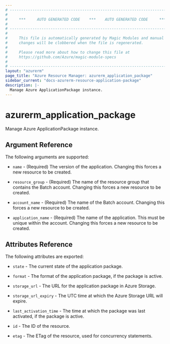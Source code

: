 ```yaml
---
# ----------------------------------------------------------------------------
#
#     ***     AUTO GENERATED CODE    ***    AUTO GENERATED CODE     ***
#
# ----------------------------------------------------------------------------
#
#     This file is automatically generated by Magic Modules and manual
#     changes will be clobbered when the file is regenerated.
#
#     Please read more about how to change this file at
#     https://github.com/Azure/magic-module-specs
#
# ----------------------------------------------------------------------------
layout: "azurerm"
page_title: "Azure Resource Manager: azurerm_application_package"
sidebar_current: "docs-azurerm-resource-application-package"
description: |-
  Manage Azure ApplicationPackage instance.
---
```


# azurerm_application_package

Manage Azure ApplicationPackage instance.


## Argument Reference

The following arguments are supported:

* `name` - (Required) The version of the application. Changing this forces a new resource to be created.

* `resource_group` - (Required) The name of the resource group that contains the Batch account. Changing this forces a new resource to be created.

* `account_name` - (Required) The name of the Batch account. Changing this forces a new resource to be created.

* `application_name` - (Required) The name of the application. This must be unique within the account. Changing this forces a new resource to be created.

## Attributes Reference

The following attributes are exported:

* `state` - The current state of the application package.

* `format` - The format of the application package, if the package is active.

* `storage_url` - The URL for the application package in Azure Storage.

* `storage_url_expiry` - The UTC time at which the Azure Storage URL will expire.

* `last_activation_time` - The time at which the package was last activated, if the package is active.

* `id` - The ID of the resource.

* `etag` - The ETag of the resource, used for concurrency statements.
